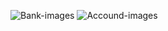 
![Bank-images](https://user-images.githubusercontent.com/127783072/233780569-37ec4aef-beab-41f8-9bfe-f526ad4583fb.png)
![Accound-images](https://user-images.githubusercontent.com/127783072/233780870-9fd7ee41-5adf-40b5-88f7-d7283d22d577.png)
